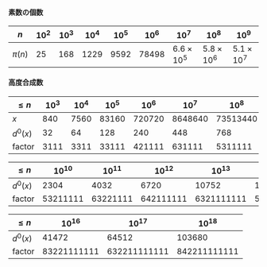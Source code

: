 #### 素数の個数

| $n$ | $10^2$ | $10^3$ | $10^4$ | $10^5$ | $10^6$ | $10^7$ | $10^8$ | $10^9$ |
| --- | --- | --- | --- | --- | --- | --- | --- | --- |
| $\pi(n)$ | $25$ | $168$ | $1229$ | $9592$ | $78498$ | $6.6 \times 10^5$ | $5.8 \times 10^6$ | $5.1 \times 10^7$ | 

#### 高度合成数

| $≤n$ | $10^3$ | $10^4$ | $10^5$ | $10^6$ | $10^7$ | $10^8$ | $10^9$ |
| --- | --- | --- | --- | --- | --- | --- | --- |
| $x$ | 840 | 7560 | 83160 | 720720 | 8648640 | 73513440 | 735134400 |
| $d^0(x)$ | 32 | 64 | 128 | 240 | 448 | 768 | 1344 |
| factor | 3111 | 3311 | 33111 | 421111 | 631111 | 5311111 | 6321111 |

| $≤n$ | $10^{10}$ | $10^{11}$ | $10^{12}$ | $10^{13}$ | $10^{14}$ | $10^{15}$
| --- | --- | --- | --- | --- | --- | --- |
| $d^0(x)$ | 2304 | 4032 | 6720 | 10752 | 17280 | 26880 |
| factor | 53211111 | 63221111 | 642111111 | 6321111111 | 5422111111 | 64211111111 |

| $≤n$ | $10^{16}$ | $10^{17}$ | $10^{18}$ |
| --- | --- | --- | --- |
| $d^0(x)$ | 41472 | 64512 | 103680 |
| factor | 83221111111 | 632211111111 | 842211111111 | 
